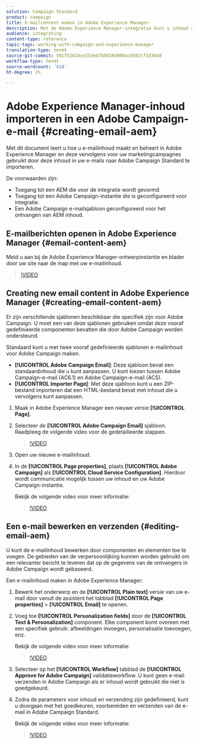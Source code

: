 ```yaml
---
solution: Campaign Standard
product: campaign
title: E-mailcontent maken in Adobe Experience Manager.
description: Met de Adobe Experience Manager-integratie kunt u inhoud rechtstreeks in AEM maken en later in Adobe Campaign gebruiken.
audience: integrating
content-type: reference
topic-tags: working-with-campaign-and-experience-manager
translation-type: tm+mt
source-git-commit: 501f52624ce253eb7b0d36d908ac8502cf1d3b48
workflow-type: tm+mt
source-wordcount: '414'
ht-degree: 2%

---
```



# Adobe Experience Manager-inhoud importeren in een Adobe Campaign-e-mail {#creating-email-aem}

Met dit document leert u hoe u e-mailinhoud maakt en beheert in Adobe Experience Manager en deze vervolgens voor uw marketingcampagnes gebruikt door deze inhoud in uw e-mails naar Adobe Campaign Standard te importeren.

De voorwaarden zijn:

* Toegang tot een AEM die voor de integratie wordt gevormd.
* Toegang tot een Adobe Campaign-instantie die is geconfigureerd voor integratie.
* Een Adobe Campaign e-mailsjabloon geconfigureerd voor het ontvangen van AEM inhoud.

## E-mailberichten openen in Adobe Experience Manager {#email-content-aem}

Meld u aan bij de Adobe Experience Manager-ontwerpinstantie en blader door uw site naar de map met uw e-mailinhoud.

>[!VIDEO](https://video.tv.adobe.com/v/29996)

## Creating new email content in Adobe Experience Manager {#creating-email-content-aem}

Er zijn verschillende sjablonen beschikbaar die specifiek zijn voor Adobe Campaign. U moet een van deze sjablonen gebruiken omdat deze vooraf gedefinieerde componenten bevatten die door Adobe Campaign worden ondersteund.

Standaard kunt u met twee vooraf gedefinieerde sjablonen e-mailinhoud voor Adobe Campaign maken.

* **[!UICONTROL Adobe Campaign Email]**: Deze sjabloon bevat een standaardinhoud die u kunt aanpassen. U kunt kiezen tussen Adobe Campaign-e-mail (AC6.1) en Adobe Campaign-e-mail (ACS).
* **[!UICONTROL Importer Page]**: Met deze sjabloon kunt u een ZIP-bestand importeren dat een HTML-bestand bevat met inhoud die u vervolgens kunt aanpassen.

1. Maak in Adobe Experience Manager een nieuwe versie **[!UICONTROL Page]**.

1. Selecteer de **[!UICONTROL Adobe Campaign Email]** sjabloon. Raadpleeg de volgende video voor de gedetailleerde stappen.
   >[!VIDEO](https://video.tv.adobe.com/v/29997)

1. Open uw nieuwe e-mailinhoud.

1. In de **[!UICONTROL Page properties]**, plaats **[!UICONTROL Adobe Campaign]** als **[!UICONTROL Cloud Service Configuration]**. Hierdoor wordt communicatie mogelijk tussen uw inhoud en uw Adobe Campaign-instantie.

   Bekijk de volgende video voor meer informatie:

   >[!VIDEO](https://video.tv.adobe.com/v/29999)

## Een e-mail bewerken en verzenden {#editing-email-aem}

U kunt de e-mailinhoud bewerken door componenten en elementen toe te voegen. De gebieden van de verpersoonlijking kunnen worden gebruikt om een relevanter bericht te leveren dat op de gegevens van de ontvangers in Adobe Campaign wordt gebaseerd.

Een e-mailinhoud maken in Adobe Experience Manager:

1. Bewerk het onderwerp en de **[!UICONTROL Plain text]** versie van uw e-mail door vanuit de assistent het tabblad **[!UICONTROL Page properties]** > **[!UICONTROL Email]** te openen.

1. Voeg toe **[!UICONTROL Personalization fields]** door de **[!UICONTROL Text & Personalization]** component. Elke component komt overeen met een specifiek gebruik: afbeeldingen invoegen, personalisatie toevoegen, enz.

   Bekijk de volgende video voor meer informatie:
   >[!VIDEO](https://video.tv.adobe.com/v/29998)

1. Selecteer op het **[!UICONTROL Workflow]** tabblad de **[!UICONTROL Approve for Adobe Campaign]** validatieworkflow. U kunt geen e-mail verzenden in Adobe Campaign als er inhoud wordt gebruikt die niet is goedgekeurd.

1. Zodra de parameters voor inhoud en verzending zijn gedefinieerd, kunt u doorgaan met het goedkeuren, voorbereiden en verzenden van de e-mail in Adobe Campaign Standard.

   Bekijk de volgende video voor meer informatie:

   >[!VIDEO](https://video.tv.adobe.com/v/23721)
